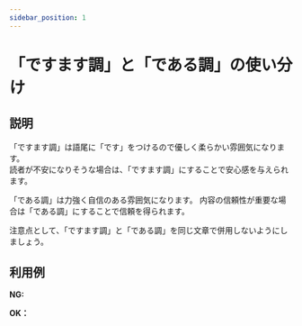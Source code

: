 ```yaml
---
sidebar_position: 1
---
```


# 「ですます調」と「である調」の使い分け
## 説明
「ですます調」は語尾に「です」をつけるので優しく柔らかい雰囲気になります。  
読者が不安になりそうな場合は、「ですます調」にすることで安心感を与えられます。

「である調」は力強く自信のある雰囲気になります。
内容の信頼性が重要な場合は「である調」にすることで信頼を得られます。

注意点として、「ですます調」と「である調」を同じ文章で併用しないようにしましょう。

## 利用例

**NG:**  


**OK：**  
